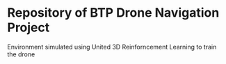 # Repository of BTP Drone Navigation Project
Environment simulated using United 3D
Reinforncement Learning to train the drone
